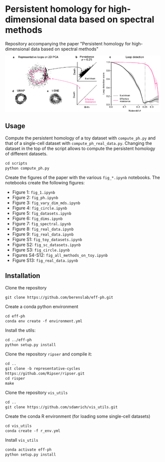 # Persistent homology for high-dimensional data based on spectral methods
Repository accompanying the paper "Persistent homology for high-dimensional data based on spectral methods"

<img width="600" alt="PH with Effective resistance vs Euclidean distance on Circle" src="/figures/fig_1.png">

## Usage
Compute the persistent homology of a toy dataset with `compute_ph.py` and that of a single-cell dataset with `compute_ph_real_data.py`.
Changing the dataset in the top of the script allows to compute the persistent homology of different datasets.
```
cd scripts
python compute_ph.py
```

Create the figures of the paper with the various `fig_*.ipynb` notebooks. The notebooks create the following figures:
- Figure 1: `fig_1.ipynb`
- Figure 2: `fig_ph.ipynb`
- Figure 3: `fig_vary_dim_mds.ipynb`
- Figure 4: `fig_circle.ipynb`
- Figure 5: `fig_datasets.ipynb`
- Figure 6: `fig_dims.ipynb`
- Figure 7: `fig_spectral.ipynb`
- Figure 8: `fig_real_data.ipynb`
- Figure 9: `fig_real_data.ipynb`
- Figure S1: `fig_toy_datasets.ipynb`
- Figure S2: `fig_sc_datasets.ipynb`
- Figure S3: `fig_circle.ipynb`
- Figures S4-S12: `fig_all_methods_on_toy.ipynb`
- Figure S13: `fig_real_data.ipynb`


## Installation
Clone the repository
```
git clone https://github.com/berenslab/eff-ph.git
```

Create a conda python environment
```
cd eff-ph
conda env create -f environment.yml
```

Install the utils:
```
cd ../eff-ph
python setup.py install
```

Clone the repository `ripser` and compile it:
```
cd ..
git clone -b representative-cycles https://github.com/Ripser/ripser.git
cd risper
make
``` 


Clone the repository `vis_utils`
```
cd ..
git clone https://github.com/sdamrich/vis_utils.git
```

Create the conda R environment (for loading some single-cell datasets)
```
cd vis_utils
conda create -f r_env.yml
```

Install `vis_utils`
```
conda activate eff-ph
python setup.py install
```



